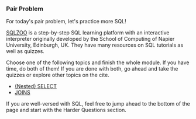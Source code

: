 ### Pair Problem

For today's pair problem, let's practice more SQL!

[SQLZOO](http://sqlzoo.net/) is a step-by-step SQL learning platform with an interactive interpreter originally developed by the School of Computing of Napier University, Edinburgh, UK. They have many resources on SQL tutorials as well as quizzes. 

Choose one of the following topics and finish the whole module. If you have time, do both of them! If you are done with both, go ahead and take the quizzes or explore other topics on the cite.

 * [(Nested) SELECT](http://sqlzoo.net/wiki/SELECT_within_SELECT_Tutorial)
 * [JOINS](http://sqlzoo.net/wiki/More_JOIN_operations)


If you are well-versed with SQL, feel free to jump ahead to the bottom of the page and start with the Harder Questions section.
